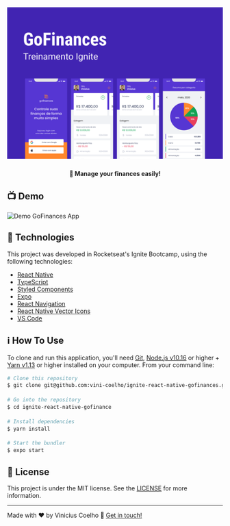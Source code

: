 <h1 align="center">
    <img alt="GoFinances Banner" src="src/assets/banner.png" />
</h1>

<h4 align="center">
  💸 Manage your finances easily!
</h4>

## :tv: Demo

<img alt="Demo GoFinances App" src="src/assets/demo.gif" height="700px" />

## :rocket: Technologies

This project was developed in Rocketseat's Ignite Bootcamp, using the following technologies:

-  [React Native](https://reactnative.dev/)
-  [TypeScript](https://www.typescriptlang.org/)
-  [Styled Components](https://styled-components.com/)
-  [Expo](https://expo.io/)
-  [React Navigation](https://reactnavigation.org/)
-  [React Native Vector Icons](https://github.com/oblador/react-native-vector-icons)
-  [VS Code][vc]

## :information_source: How To Use

To clone and run this application, you'll need [Git](https://git-scm.com), [Node.js v10.16][nodejs] or higher + [Yarn v1.13][yarn] or higher installed on your computer. From your command line:

```bash
# Clone this repository
$ git clone git@github.com:vini-coelho/ignite-react-native-gofinances.git

# Go into the repository
$ cd ignite-react-native-gofinance

# Install dependencies
$ yarn install

# Start the bundler
$ expo start
```

## :memo: License

This project is under the MIT license. See the [LICENSE](./LICENSE) for more information.

---

Made with ♥ by Vinicius Coelho :wave: [Get in touch!](https://www.linkedin.com/in/viniciustcoelho/)

[nodejs]: https://nodejs.org/
[yarn]: https://yarnpkg.com/
[vc]: https://code.visualstudio.com/
[vceditconfig]: https://marketplace.visualstudio.com/items?itemName=EditorConfig.EditorConfig
[vceslint]: https://marketplace.visualstudio.com/items?itemName=dbaeumer.vscode-eslint
